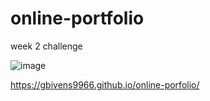 # online-portfolio
week 2 challenge

![image](https://github.com/gbivens9966/online-porfolio/assets/134802763/ff7a0c33-1161-4da2-a9a2-1c0a336b4547)


https://gbivens9966.github.io/online-porfolio/
